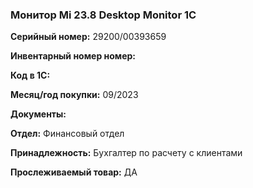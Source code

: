 ### Монитор Mi 23.8 Desktop Monitor 1C</br>

**Серийный номер:** 29200/00393659</br>

**Инвентарный номер номер:** </br>

**Код в 1С:** </br>

**Месяц/год покупки:** 09/2023 </br>

**Документы:** </br>

**Отдел:** Финансовый отдел </br>

**Принадлежность:** Бухгалтер по расчету с клиентами </br>

**Прослеживаемый товар:** ДА
